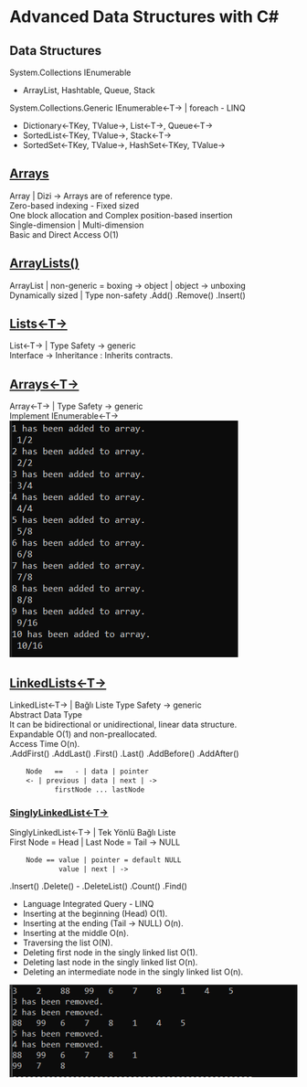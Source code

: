 # Advanced Data Structures with C#

## Data Structures
System.Collections      IEnumerable
- ArrayList, Hashtable, Queue, Stack

System.Collections.Generic      IEnumerable<-T->    |   foreach - LINQ
- Dictionary<-TKey, TValue->, List<-T->, Queue<-T->
- SortedList<-TKey, TValue->, Stack<-T->
- SortedSet<-TKey, TValue->, HashSet<-TKey, TValue->

## [Arrays](https://github.com/AtakanTurgut/DataStructures_Advanced/blob/main/arrays/arrays/Program.cs) 
Array   |   Dizi -> Arrays are of reference type.   <br />
Zero-based indexing - Fixed sized <br />
One block allocation and Complex position-based insertion <br />
Single-dimension | Multi-dimension  <br />
Basic and Direct Access O(1) <br />

## [ArrayLists()](https://github.com/AtakanTurgut/DataStructures_Advanced/blob/main/arrays/arrays/Program.cs) 
ArrayList   |   non-generic = boxing -> object  |  object -> unboxing  <br />
Dynamically sized   |   Type non-safety
.Add()  .Remove()   .Insert()

## [Lists<-T->](https://github.com/AtakanTurgut/DataStructures_Advanced/blob/main/arrays/arrays/Program.cs)
List<-T->   |       Type Safety  -> generic     <br />
Interface -> Inheritance : Inherits contracts.  <br />

## [Arrays<-T->](https://github.com/AtakanTurgut/DataStructures_Advanced/blob/main/arrays/arrays/Array.cs)
Array<-T->   |       Type Safety  -> generic     <br />
Implement IEnumerable<-T->  <br />
![](/pictures/Arrays.PNG)

## [LinkedLists<-T->](https://github.com/AtakanTurgut/DataStructures_Advanced/blob/main/linkedlists/linkedlists/Program.cs) 
LinkedList<-T->  |  Bağlı Liste           Type Safety  -> generic  <br />
Abstract Data Type  <br />
It can be bidirectional or unidirectional, linear data structure.  <br />
Expandable O(1) and non-preallocated.    <br />
Access Time O(n).    <br />
.AddFirst()      .AddLast()      .First()    .Last()     .AddBefore()    .AddAfter()    <br />

        Node   ==   - | data | pointer 
        <- | previous | data | next | ->
               firstNode ... lastNode

### [SinglyLinkedList<-T->](https://github.com/AtakanTurgut/DataStructures_Advanced/blob/main/linkedlists/linkedlists/SinglyLinkedList/SinglyLinkedList.cs)   
SinglyLinkedList<-T->   |   Tek Yönlü Bağlı Liste  
First Node = Head   |   Last Node = Tail -> NULL

        Node == value | pointer = default NULL     
                value | next | ->

.Insert()   .Delete()   -   .DeleteList()   .Count()    .Find()

- Language Integrated Query - LINQ
- Inserting at the beginning (Head) O(1).
- Inserting at the ending (Tail ->  NULL) O(n).
- Inserting at the middle O(n).
- Traversing the list O(N).
- Deleting first node in the singly linked list O(1).
- Deleting last node in the singly linked list O(n).
- Deleting an intermediate node in the singly linked list O(n).

![](/pictures/SinglyLinkedLists.PNG)





